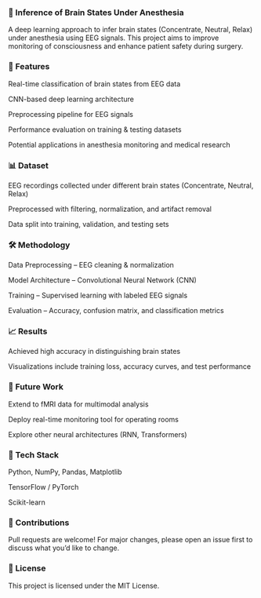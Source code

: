### 🧠 Inference of Brain States Under Anesthesia

A deep learning approach to infer brain states (Concentrate, Neutral, Relax) under anesthesia using EEG signals. This project aims to improve monitoring of consciousness and enhance patient safety during surgery.

### 🚀 Features

Real-time classification of brain states from EEG data

CNN-based deep learning architecture

Preprocessing pipeline for EEG signals

Performance evaluation on training & testing datasets

Potential applications in anesthesia monitoring and medical research

### 📊 Dataset

EEG recordings collected under different brain states (Concentrate, Neutral, Relax)

Preprocessed with filtering, normalization, and artifact removal

Data split into training, validation, and testing sets

### 🛠️ Methodology

Data Preprocessing – EEG cleaning & normalization

Model Architecture – Convolutional Neural Network (CNN)

Training – Supervised learning with labeled EEG signals

Evaluation – Accuracy, confusion matrix, and classification metrics

### 📈 Results

Achieved high accuracy in distinguishing brain states

Visualizations include training loss, accuracy curves, and test performance

### 🔮 Future Work

Extend to fMRI data for multimodal analysis

Deploy real-time monitoring tool for operating rooms

Explore other neural architectures (RNN, Transformers)

### 📌 Tech Stack

Python, NumPy, Pandas, Matplotlib

TensorFlow / PyTorch

Scikit-learn

### 🤝 Contributions

Pull requests are welcome! For major changes, please open an issue first to discuss what you’d like to change.

### 📜 License

This project is licensed under the MIT License.
